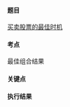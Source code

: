 #### 题目

[买卖股票的最佳时机](https://leetcode.cn/problems/best-time-to-buy-and-sell-stock/)

#### 考点

最佳组合结果

#### 关键点


#### 执行结果

